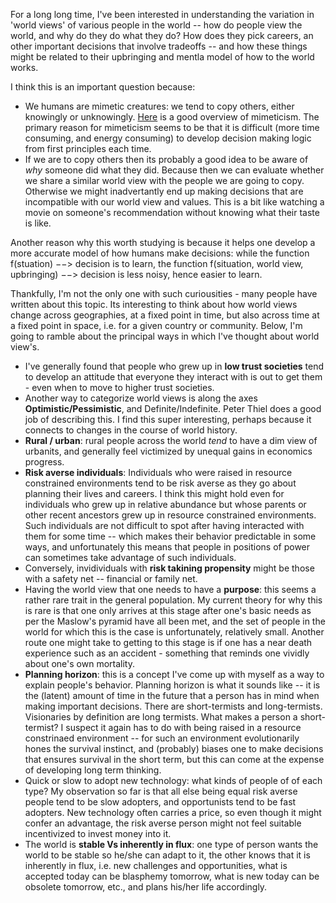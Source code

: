 For a long long time, I've been interested in understanding the variation in 'world views' of various people in the world -- how do people view the world, and why do they do what they do? How does they pick careers, an other important decisions that involve tradeoffs -- and how these things might be related to their upbringing and mentla model of how to the world works. 

I think this is an important question because: 

- We humans are mimetic creatures: we tend to copy others, either knowingly or unknowingly. [Here]() is a good overview of mimeticism. The primary reason for mimeticism seems to be that it is difficult (more time consuming, and energy consuming) to develop decision making logic from first principles each time.  
- If we are to copy others then its probably a good idea to be aware of _why_ someone did what they did. Because then we can evaluate whether we share a similar world view with the people we are going to copy. Otherwise we might inadvertantly end up making decisions that are incompatible with our world view and values. This is a bit like watching a movie on someone's recommendation without knowing what their taste is like. 

Another reason why this worth studying is because it helps one develop a more accurate model of how humans make decisions: while the function f(stuation) $-->$ decision is to learn, the function f(situation, world view, upbringing) $-->$ decision is less noisy, hence easier to learn. 

Thankfully, I'm not the only one with such curiousities - many people have written about this topic. Its interesting to think about how world views change across geographies, at a fixed point in time, but also across time at a fixed point in space, i.e. for a given country or community. Below, I'm going to ramble about the principal ways in which I've thought about world view's. 

- I've generally found that people who grew up in **low trust societies** tend to develop an attitude that everyone they interact with is out to get them - even when to move to higher trust societies.  
- Another way to categorize world views is along the axes **Optimistic/Pessimistic**, and Definite/Indefinite. Peter Thiel does a good job of describing this. I find this super interesting, perhaps because it connects to changes in the course of world history. 
- **Rural / urban**: rural people across the world _tend_ to have a dim view of urbanits, and generally feel victimized by unequal gains in economics progress. 
- **Risk averse individuals**: Individuals who were raised in resource constrained environments tend to be risk averse as they go about planning their lives and careers. I think this might hold even for individuals who grew up in relative abundance but whose parents or other recent ancestors grew up in resource constrained environments. Such individuals are not difficult to spot after having interacted with them for some time -- which makes their behavior predictable in some ways, and unfortunately this means that people in positions of power can sometimes take advantage of such individuals. 
- Conversely, invidividuals with **risk takining propensity** might be those with a safety net -- financial or family net. 
- Having the world view that one needs to have a **purpose**: this seems a rather rare trait in the general population. My current theory for why this is rare is that one only arrives at this stage after one's basic needs as per the Maslow's pyramid have all been met, and the set of people in the world for which this is the case is unfortunately, relatively small. Another route one might take to getting to this stage is if one has a near death experience such as an accident - something that reminds one vividly about one's own mortality.
- **Planning horizon**: this is a concept I've come up with myself as a way to explain people's behavior. Planning horizon is what it sounds like -- it is the (latent) amount of time in the future that a person has in mind when making important decisions. There are short-termists and long-termists. Visionaries by definition are long termists. What makes a person a short-termist? I suspect it again has to do with being raised in a resource constrinaed environment -- for such an environment evolutionarily hones the survival instinct, and (probably) biases one to make decisions that ensures survival in the short term, but this can come at the expense of developing long term thinking. 
- Quick or slow to adopt new technology: what kinds of people of of each type? My observation so far is that all else being equal risk averse people tend to be slow adopters, and opportunists tend to be fast adopters. New technology often carries a price, so even though it might confer an advantage, the risk averse person might not feel suitable incentivized to invest money into it. 
- The world is **stable Vs inherently in flux**: one type of person wants the world to be stable so he/she can adapt to it, the other knows that it is inherently in flux, i.e. new challenges and opportunities, what is accepted today can be blasphemy tomorrow, what is new today can be obsolete tomorrow, etc., and plans his/her life accordingly. 





